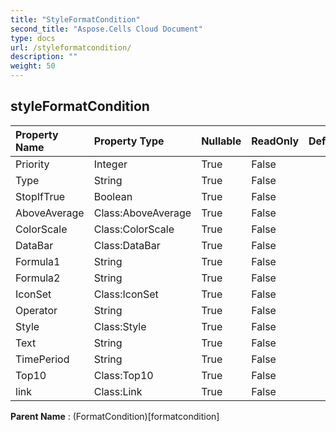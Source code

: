 ```yaml
---
title: "StyleFormatCondition"
second_title: "Aspose.Cells Cloud Document"
type: docs
url: /styleformatcondition/
description: ""
weight: 50
---
```


## **styleFormatCondition**

 

| Property Name | Property Type | Nullable |  ReadOnly | DefaultValue | Description | 
| :- | :- | :- |:- |  :- | :- |
| Priority | Integer | True |  False |  |  |  
| Type | String | True |  False |  |  |  
| StopIfTrue | Boolean | True |  False |  |  |  
| AboveAverage | Class:AboveAverage | True |  False |  |  |  
| ColorScale | Class:ColorScale | True |  False |  |  |  
| DataBar | Class:DataBar | True |  False |  |  |  
| Formula1 | String | True |  False |  |  |  
| Formula2 | String | True |  False |  |  |  
| IconSet | Class:IconSet | True |  False |  |  |  
| Operator | String | True |  False |  |  |  
| Style | Class:Style | True |  False |  |  |  
| Text | String | True |  False |  |  |  
| TimePeriod | String | True |  False |  |  |  
| Top10 | Class:Top10 | True |  False |  |  |  
| link | Class:Link | True |  False |  |  |  

**Parent Name** : (FormatCondition)[formatcondition]

